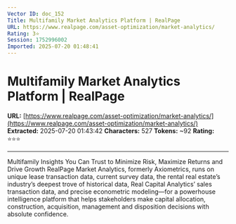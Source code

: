 ```yaml
---
Vector ID: doc_152
Title: Multifamily Market Analytics Platform | RealPage
URL: https://www.realpage.com/asset-optimization/market-analytics/
Rating: 3⭐
Session: 1752996002
Imported: 2025-07-20 01:48:41
---
```


# Multifamily Market Analytics Platform | RealPage

**URL:** [https://www.realpage.com/asset-optimization/market-analytics/](https://www.realpage.com/asset-optimization/market-analytics/)
**Extracted:** 2025-07-20 01:43:42
**Characters:** 527
**Tokens:** ~92
**Rating:** ⭐⭐⭐

---


Multifamily Insights You Can Trust to Minimize Risk, Maximize Returns and Drive Growth
RealPage Market Analytics, formerly Axiometrics, runs on unique lease transaction data, current survey data, the rental real estate’s industry’s deepest trove of historical data, Real Capital Analytics’ sales transaction data, and precise econometric modeling—for a powerhouse intelligence platform that helps stakeholders make capital allocation, construction, acquisition, management and disposition decisions with absolute confidence.

